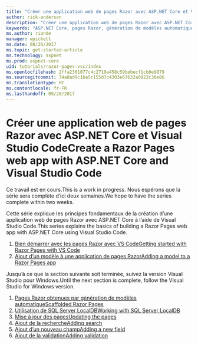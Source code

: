 ```yaml
---
title: "Créer une application web de pages Razor avec ASP.NET Core et Visual Studio Code"
author: rick-anderson
description: "Créer une application web de pages Razor avec ASP.NET Core et EF Core."
keywords: "ASP.NET Core, pages Razor, génération de modèles automatique, Entity Framework Core, EF, EF Core, base de données, Code, Visual Studio Code"
ms.author: riande
manager: wpickett
ms.date: 08/26/2017
ms.topic: get-started-article
ms.technology: aspnet
ms.prod: aspnet-core
uid: tutorials/razor-pages-vsc/index
ms.openlocfilehash: 2ffa2361077c4c2719a458c59bebecf1cb0e9879
ms.sourcegitcommit: 74a8ad9c1ba5c155d7c4303e67632a0922c38e86
ms.translationtype: HT
ms.contentlocale: fr-FR
ms.lasthandoff: 09/20/2017
---
```

# <a name="create-a-razor-pages-web-app-with-aspnet-core-and-visual-studio-code"></a><span data-ttu-id="58fba-104">Créer une application web de pages Razor avec ASP.NET Core et Visual Studio Code</span><span class="sxs-lookup"><span data-stu-id="58fba-104">Create a Razor Pages web app with ASP.NET Core and Visual Studio Code</span></span>

<span data-ttu-id="58fba-105">Ce travail est en cours.</span><span class="sxs-lookup"><span data-stu-id="58fba-105">This is a work in progress.</span></span> <span data-ttu-id="58fba-106">Nous espérons que la série sera complète d’ici deux semaines.</span><span class="sxs-lookup"><span data-stu-id="58fba-106">We hope to have the series complete within two weeks.</span></span>

<span data-ttu-id="58fba-107">Cette série explique les principes fondamentaux de la création d’une application web de pages Razor avec ASP.NET Core à l’aide de Visual Studio Code.</span><span class="sxs-lookup"><span data-stu-id="58fba-107">This series explains the basics of building a Razor Pages web app with ASP.NET Core using Visual Studio Code.</span></span>

1. [<span data-ttu-id="58fba-108">Bien démarrer avec les pages Razor avec VS Code</span><span class="sxs-lookup"><span data-stu-id="58fba-108">Getting started with Razor Pages with VS Code</span></span>](xref:tutorials/razor-pages-vsc/razor-pages-start)
1. [<span data-ttu-id="58fba-109">Ajout d’un modèle à une application de pages Razor</span><span class="sxs-lookup"><span data-stu-id="58fba-109">Adding a model to a Razor Pages app</span></span>](xref:tutorials/razor-pages-vsc/model)

<span data-ttu-id="58fba-110">Jusqu’à ce que la section suivante soit terminée, suivez la version Visual Studio pour Windows.</span><span class="sxs-lookup"><span data-stu-id="58fba-110">Until the next section is complete, follow the Visual Studio for Windows version.</span></span>


1. [<span data-ttu-id="58fba-111">Pages Razor obtenues par génération de modèles automatique</span><span class="sxs-lookup"><span data-stu-id="58fba-111">Scaffolded Razor Pages</span></span>](xref:tutorials/razor-pages/page)
1. [<span data-ttu-id="58fba-112">Utilisation de SQL Server LocalDB</span><span class="sxs-lookup"><span data-stu-id="58fba-112">Working with SQL Server LocalDB</span></span>](xref:tutorials/razor-pages/sql)
1. [<span data-ttu-id="58fba-113">Mise à jour des pages</span><span class="sxs-lookup"><span data-stu-id="58fba-113">Updating the pages</span></span>](xref:tutorials/razor-pages/da1)
1. [<span data-ttu-id="58fba-114">Ajout de la recherche</span><span class="sxs-lookup"><span data-stu-id="58fba-114">Adding search</span></span>](xref:tutorials/razor-pages/search)
1. [<span data-ttu-id="58fba-115">Ajout d’un nouveau champ</span><span class="sxs-lookup"><span data-stu-id="58fba-115">Adding a new field</span></span>](xref:tutorials/razor-pages/new-field)
1. [<span data-ttu-id="58fba-116">Ajout de la validation</span><span class="sxs-lookup"><span data-stu-id="58fba-116">Adding validation</span></span>](xref:tutorials/razor-pages/validation)
